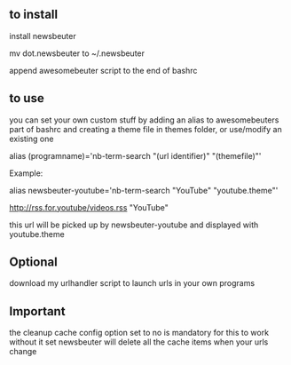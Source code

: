 ## to install
install newsbeuter

mv dot.newsbeuter to ~/.newsbeuter

append awesomebeuter script to the end of bashrc

## to use
you can set your own custom stuff by adding an alias to awesomebeuters part of bashrc and creating a theme file in themes folder, or use/modify an existing one

alias (programname)='nb-term-search "(url identifier)" "(themefile)"'

Example:

alias newsbeuter-youtube='nb-term-search "YouTube" "youtube.theme"'

http://rss.for.youtube/videos.rss "YouTube"

this url will be picked up by newsbeuter-youtube and displayed with youtube.theme



## Optional
download my urlhandler script to launch urls in your own programs

## Important
the cleanup cache config option set to no is mandatory for this to work
without it set newsbeuter will delete all the cache items when your urls change
